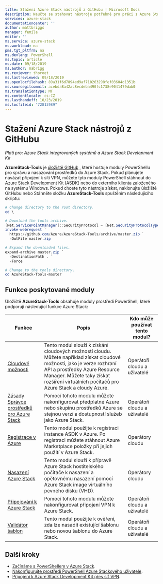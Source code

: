```yaml
---
title: Stažení Azure Stack nástrojů z GitHubu | Microsoft Docs
description: Naučte se stahovat nástroje potřebné pro práci s Azure Stack.
services: azure-stack
documentationcenter: ''
author: mattbriggs
manager: femila
editor: ''
ms.service: azure-stack
ms.workload: na
pms.tgt_pltfrm: na
ms.devlang: PowerShell
ms.topic: article
ms.date: 09/18/2019
ms.author: mabrigg
ms.reviewer: thoroet
ms.lastreviewed: 09/18/2019
ms.openlocfilehash: 89a31f6d7894ed9af710263298fef03604d1351b
ms.sourcegitcommit: acebda8a42ac8ecdeba490fc1738e9041479dab0
ms.translationtype: MT
ms.contentlocale: cs-CZ
ms.lasthandoff: 10/23/2019
ms.locfileid: "72813989"
---
```

# <a name="download-azure-stack-tools-from-github"></a>Stažení Azure Stack nástrojů z GitHubu

*Platí pro: Azure Stack integrovaných systémů a Azure Stack Development Kit*

**AzureStack-Tools** je [úložiště GitHub](https://github.com/Azure/AzureStack-Tools) , které hostuje moduly PowerShellu pro správu a nasazování prostředků do Azure Stack. Pokud plánujete navázat připojení k síti VPN, můžete tyto moduly PowerShell stáhnout do Azure Stack Development Kit (ASDK) nebo do externího klienta založeného na systému Windows. Pokud chcete tyto nástroje získat, naklonujte úložiště GitHubu nebo Stáhněte složku **AzureStack-Tools** spuštěním následujícího skriptu:

```powershell
# Change directory to the root directory.
cd \

# Download the tools archive.
[Net.ServicePointManager]::SecurityProtocol = [Net.SecurityProtocolType]::Tls12 
invoke-webrequest `
  https://github.com/Azure/AzureStack-Tools/archive/master.zip `
  -OutFile master.zip

# Expand the downloaded files.
expand-archive master.zip `
  -DestinationPath . `
  -Force

# Change to the tools directory.
cd AzureStack-Tools-master

```

## <a name="functionality-provided-by-the-modules"></a>Funkce poskytované moduly

Úložiště **AzureStack-Tools** obsahuje moduly prostředí PowerShell, které podporují následující funkce Azure Stack:  

| Funkce | Popis | Kdo může používat tento modul? |
| --- | --- | --- |
| [Cloudové možnosti](../user/azure-stack-validate-templates.md) | Tento modul slouží k získání cloudových možností cloudu. Můžete například získat cloudové možnosti, jako je verze rozhraní API a prostředky Azure Resource Manager. Můžete taky získat rozšíření virtuálních počítačů pro Azure Stack a cloudy Azure. | Operátoři cloudu a uživatelé |
| [Zásady Správce prostředků pro Azure Stack](../user/azure-stack-policy-module.md) | Pomocí tohoto modulu můžete nakonfigurovat předplatné Azure nebo skupinu prostředků Azure se stejnou verzí a dostupností služeb jako Azure Stack. | Operátoři cloudu a uživatelé |
| [Registrace v Azure](azure-stack-registration.md ) | Tento modul použijte k registraci instance ASDK v Azure. Po registraci můžete stáhnout Azure Marketplace položky při jejich použití v Azure Stack. | Operátory cloudu |
| [Nasazení Azure Stack](../asdk/asdk-install.md) | Tento modul slouží k přípravě Azure Stack hostitelského počítače k nasazení a opětovnému nasazení pomocí Azure Stack image virtuálního pevného disku (VHD). | Operátory cloudu|
| [Připojování k Azure Stack](azure-stack-powershell-install.md) | Pomocí tohoto modulu můžete nakonfigurovat připojení VPN k Azure Stack. | Operátoři cloudu a uživatelé |
| [Validátor šablon](../user/azure-stack-validate-templates.md) | Tento modul použijte k ověření, zda lze nasadit existující šablonu nebo novou šablonu do Azure Stack. | Operátoři cloudu a uživatelé|

## <a name="next-steps"></a>Další kroky

- [Začínáme s PowerShellem v Azure Stack](../user/azure-stack-powershell-overview.md).
- [Nakonfigurujte prostředí PowerShell Azure Stackového uživatele](../user/azure-stack-powershell-configure-user.md).
- [Připojení k Azure Stack Development Kit přes síť VPN](../asdk/asdk-connect.md).
